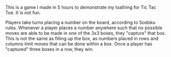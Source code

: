 This is a game I made in 5 hours to demonstrate my loathing for Tic Tac Toe. It is not fun.

Players take turns placing a number on the board, according to Sodoku rules. Whenever a player places a number anywhere such that no possible moves are able to be made in one of the 3x3 boxes, they "capture" that box. This is not the same as filling up the box, as numbers placed in rows and columns limit moves that can be done within a box. Once a player has "captured" three boxes in a row, they win.
